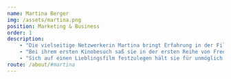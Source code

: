 ```yaml
---
name: Martina Berger
img: /assets/martina.png
position: Marketing & Business
order: 1
description:
    - "Die vielseitige Netzwerkerin Martina bringt Erfahrung in der Filmproduktion und -vermarktung mit sich und hat Abschlüsse der Kommunikations- und Medienwissenschaft sowie Filmproduktion inne. Bei Cinuru kümmert Sie sich um die Kundenkontakte und hat ein offenes Ohr für die Bedürfnisse von Kinos und Besuchern."
    - "Bei ihrem ersten Kinobesuch saß sie in der ersten Reihe von Free Willy. Der Film weckte in ihr nicht nur den Ruf nach Freiheit, sondern entfachte auch eine große Liebe für den Ort an dem Geschichten erzählt werden, die einem die Welt eröffnen und zum Nachdenken anregen. Heute sitzt sie lieber mittig und lässt sich gerne in andere Leben entführen."
    - "Sich auf einen Lieblingsfilm festzulegen hält sie für unmöglich - Lola rennt war ihr Ruf in die Filmbranche, über die Welt denkt sie nach bei Lars von Trier und Wim Wenders - Entspannung findet sie mit Breakfast at Tiffanies."
route: /about/#martina
---
```

